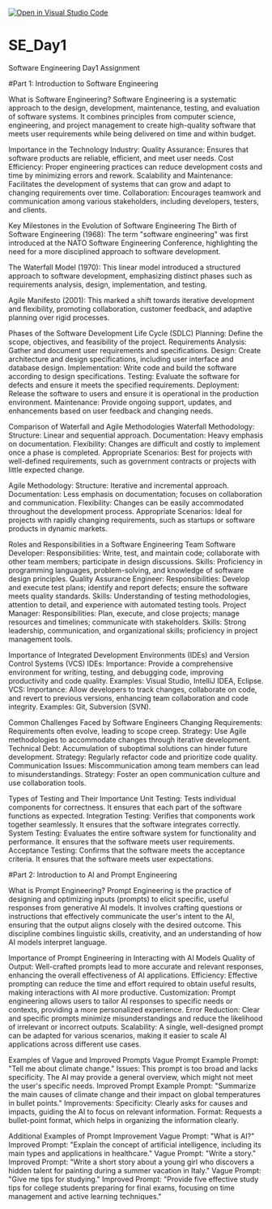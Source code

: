 [![Open in Visual Studio Code](https://classroom.github.com/assets/open-in-vscode-2e0aaae1b6195c2367325f4f02e2d04e9abb55f0b24a779b69b11b9e10269abc.svg)](https://classroom.github.com/online_ide?assignment_repo_id=16933492&assignment_repo_type=AssignmentRepo)
# SE_Day1
Software Engineering Day1 Assignment

#Part 1: Introduction to Software Engineering

What is Software Engineering? 
Software Engineering is a systematic approach to the design, development, maintenance, testing, and evaluation of software systems. It combines principles from computer science, engineering, and project management to create high-quality software that meets user requirements while being delivered on time and within budget.

Importance in the Technology Industry: 
Quality Assurance: Ensures that software products are reliable, efficient, and meet user needs. 
Cost Efficiency: Proper engineering practices can reduce development costs and time by minimizing errors and rework. 
Scalability and Maintenance: Facilitates the development of systems that can grow and adapt to changing requirements over time. 
Collaboration: Encourages teamwork and communication among various stakeholders, including developers, testers, and clients.

Key Milestones in the Evolution of Software Engineering The Birth of Software Engineering (1968): 
The term "software engineering" was first introduced at the NATO Software Engineering Conference, highlighting the need for a more disciplined approach to software development.

The Waterfall Model (1970): This linear model introduced a structured approach to software development, emphasizing distinct phases such as requirements analysis, design, implementation, and testing.

Agile Manifesto (2001): This marked a shift towards iterative development and flexibility, promoting collaboration, customer feedback, and adaptive planning over rigid processes.

Phases of the Software Development Life Cycle (SDLC) 
Planning: Define the scope, objectives, and feasibility of the project. 
Requirements Analysis: Gather and document user requirements and specifications. 
Design: Create architecture and design specifications, including user interface and database design. 
Implementation: Write code and build the software according to design specifications. 
Testing: Evaluate the software for defects and ensure it meets the specified requirements. 
Deployment: Release the software to users and ensure it is operational in the production environment. 
Maintenance: Provide ongoing support, updates, and enhancements based on user feedback and changing needs.


Comparison of Waterfall and Agile Methodologies 
Waterfall Methodology: Structure: Linear and sequential approach. Documentation: Heavy emphasis on documentation. Flexibility: Changes are difficult and costly to implement once a phase is completed. Appropriate Scenarios: Best for projects with well-defined requirements, such as government contracts or projects with little expected change.

Agile Methodology: Structure: Iterative and incremental approach. Documentation: Less emphasis on documentation; focuses on collaboration and communication. Flexibility: Changes can be easily accommodated throughout the development process. Appropriate Scenarios: Ideal for projects with rapidly changing requirements, such as startups or software products in dynamic markets.


Roles and Responsibilities in a Software Engineering Team
Software Developer: Responsibilities: Write, test, and maintain code; collaborate with other team members; participate in design discussions. Skills: Proficiency in programming languages, problem-solving, and knowledge of software design principles.
Quality Assurance Engineer: Responsibilities: Develop and execute test plans; identify and report defects; ensure the software meets quality standards. Skills: Understanding of testing methodologies, attention to detail, and experience with automated testing tools.
Project Manager: Responsibilities: Plan, execute, and close projects; manage resources and timelines; communicate with stakeholders. Skills: Strong leadership, communication, and organizational skills; proficiency in project management tools.



Importance of Integrated Development Environments (IDEs) and Version Control Systems (VCS) 
IDEs: Importance: Provide a comprehensive environment for writing, testing, and debugging code, improving productivity and code quality. Examples: Visual Studio, IntelliJ IDEA, Eclipse.
VCS: Importance: Allow developers to track changes, collaborate on code, and revert to previous versions, enhancing team collaboration and code integrity. Examples: Git, Subversion (SVN).

Common Challenges Faced by Software Engineers 
Changing Requirements: Requirements often evolve, leading to scope creep.
Strategy: Use Agile methodologies to accommodate changes through iterative development. Technical Debt: Accumulation of suboptimal solutions can hinder future development.
Strategy: Regularly refactor code and prioritize code quality. Communication Issues: Miscommunication among team members can lead to misunderstandings.
Strategy: Foster an open communication culture and use collaboration tools.

Types of Testing and Their Importance Unit Testing: Tests individual components for correctness. It ensures that each part of the software functions as expected.
Integration Testing: Verifies that components work together seamlessly. It ensures that the software integrates correctly.
System Testing: Evaluates the entire software system for functionality and performance. It ensures that the software meets user requirements.
Acceptance Testing: Confirms that the software meets the acceptance criteria. It ensures that the software meets user expectations.


#Part 2: Introduction to AI and Prompt Engineering

What is Prompt Engineering? 
Prompt Engineering is the practice of designing and optimizing inputs (prompts) to elicit specific, useful responses from generative AI models. It involves crafting questions or instructions that effectively communicate the user's intent to the AI, ensuring that the output aligns closely with the desired outcome. This discipline combines linguistic skills, creativity, and an understanding of how AI models interpret language.

Importance of Prompt Engineering in Interacting with AI Models Quality of Output: 
Well-crafted prompts lead to more accurate and relevant responses, enhancing the overall effectiveness of AI applications.
Efficiency: Effective prompting can reduce the time and effort required to obtain useful results, making interactions with AI more productive.
Customization: Prompt engineering allows users to tailor AI responses to specific needs or contexts, providing a more personalized experience.
Error Reduction: Clear and specific prompts minimize misunderstandings and reduce the likelihood of irrelevant or incorrect outputs.
Scalability: A single, well-designed prompt can be adapted for various scenarios, making it easier to scale AI applications across different use cases.

Examples of Vague and Improved Prompts 
Vague Prompt Example Prompt: 
"Tell me about climate change." Issues: This prompt is too broad and lacks specificity. The AI may provide a general overview, which might not meet the user's specific needs. Improved Prompt Example Prompt: "Summarize the main causes of climate change and their impact on global temperatures in bullet points." Improvements: Specificity: Clearly asks for causes and impacts, guiding the AI to focus on relevant information. Format: Requests a bullet-point format, which helps in organizing the information clearly.

Additional Examples of Prompt Improvement
Vague Prompt: "What is AI?" Improved Prompt: "Explain the concept of artificial intelligence, including its main types and applications in healthcare."
Vague Prompt: "Write a story." Improved Prompt: "Write a short story about a young girl who discovers a hidden talent for painting during a summer vacation in Italy."
Vague Prompt: "Give me tips for studying." Improved Prompt: "Provide five effective study tips for college students preparing for final exams, focusing on time management and active learning techniques."

